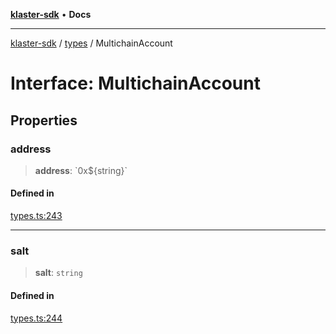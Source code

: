 [**klaster-sdk**](../../README.md) • **Docs**

***

[klaster-sdk](../../README.md) / [types](../README.md) / MultichainAccount

# Interface: MultichainAccount

## Properties

### address

> **address**: \`0x$\{string\}\`

#### Defined in

[types.ts:243](https://github.com/0xPolycode/klaster-sdk/blob/3cf08fc5b4200ded4c039f2f5c07003d95710139/src/types.ts#L243)

***

### salt

> **salt**: `string`

#### Defined in

[types.ts:244](https://github.com/0xPolycode/klaster-sdk/blob/3cf08fc5b4200ded4c039f2f5c07003d95710139/src/types.ts#L244)
